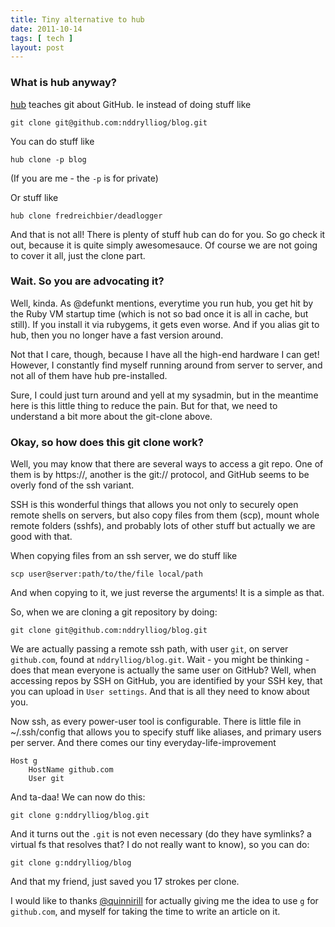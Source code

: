```yaml
---
title: Tiny alternative to hub
date: 2011-10-14
tags: [ tech ]
layout: post
---
```


### What is hub anyway?

[hub](http://defunkt.io/hub/) teaches git about GitHub. Ie instead of doing stuff like

    git clone git@github.com:nddrylliog/blog.git

You can do stuff like

    hub clone -p blog

(If you are me - the `-p` is for private)

Or stuff like

    hub clone fredreichbier/deadlogger

And that is not all! There is plenty of stuff hub can do for you. So go check it out, because
it is quite simply awesomesauce. Of course we are not going to cover it all, just the clone part.

### Wait. So you are advocating it?

Well, kinda. As @defunkt mentions, everytime you run hub, you get hit by the Ruby VM startup
time (which is not so bad once it is all in cache, but still). If you install it via rubygems,
it gets even worse. And if you alias git to hub, then you no longer have a fast version around.

Not that I care, though, because I have all the high-end hardware I can get! However, I constantly
find myself running around from server to server, and not all of them have hub pre-installed.

Sure, I could just turn around and yell at my sysadmin, but in the meantime here is this little
thing to reduce the pain. But for that, we need to understand a bit more about the git-clone above.

### Okay, so how does this git clone work?

Well, you may know that there are several ways to access a git repo. One of them is by https://,
another is the git:// protocol, and GitHub seems to be overly fond of the ssh variant.

SSH is this wonderful things that allows you not only to securely open remote shells on servers,
but also copy files from them (scp), mount whole remote folders (sshfs), and probably lots of
other stuff but actually we are good with that.

When copying files from an ssh server, we do stuff like

    scp user@server:path/to/the/file local/path

And when copying to it, we just reverse the arguments! It is a simple as that.

So, when we are cloning a git repository by doing:

    git clone git@github.com:nddrylliog/blog.git

We are actually passing a remote ssh path, with user `git`, on server `github.com`, found
at `nddrylliog/blog.git`. Wait - you might be thinking - does that mean everyone is actually
the same user on GitHub? Well, when accessing repos by SSH on GitHub, you are identified by
your SSH key, that you can upload in `User settings`. And that is all they need to know about you.

Now ssh, as every power-user tool is configurable. There is little file in ~/.ssh/config
that allows you to specify stuff like aliases, and primary users per server. And there
comes our tiny everyday-life-improvement

    Host g
        HostName github.com
        User git

And ta-daa! We can now do this:

    git clone g:nddrylliog/blog.git

And it turns out the `.git` is not even necessary (do they have symlinks? a virtual fs that
resolves that? I do not really want to know), so you can do:

    git clone g:nddrylliog/blog

And that my friend, just saved you 17 strokes per clone.

I would like to thanks [@quinnirill](https://twitter.com/quinnirill) for actually giving
me the idea to use `g` for `github.com`, and myself for taking the time to write an article on it.
